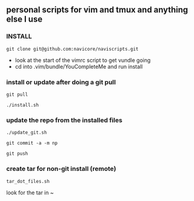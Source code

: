 personal scripts for vim and tmux and anything else I use
------------

### INSTALL

`git clone git@github.com:navicore/naviscripts.git`

* look at the start of the vimrc script to get vundle going
* cd into .vim/bundle/YouCompleteMe and run install


### install or update after doing a git pull

`git pull`

`./install.sh`

### update the repo from the installed files

`./update_git.sh`

`git commit -a -m np`

`git push`

### create tar for non-git install (remote)

`tar_dot_files.sh`

look for the tar in ~
